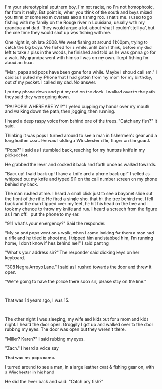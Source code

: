 I'm your stereotypical southern boy, I'm not racist, no I'm not homophobic, far from it really. But point is, when you think of the south and boys mixed you think of some kid in overalls and a fishing rod. That's me. I used to go fishing with my family on the Rouge river in Louisiana, usually with my grandpa and dad. They would argue a lot, about what I couldn't tell ya', but the one time they would shut up was fishing with me.

One night in, oh late 2008. We went fishing at around 11:00pm, trying to catch the big boys. We fished for a while, until 2am I think, before my dad left to take a piss in the woods, he finished and told us he was gonna go for a walk. My grandpa went with him so I was on my own. I kept fishing for about an hour.

"Man, papa and pops have been gone for a while. Maybe I should call em." I said as I pulled my iPhone that I had gotten from my mom for my birthday, out of my pocket. I called my dad. No answer.

I put my phone down and put my rod on the dock. I walked over to the path they said they were going down.

"PA! POPS! WHERE ARE YA!?" I yelled cupping my hands over my mouth and walking down the path, then jogging, then running.

I heard a deep raspy voice from behind one of the trees. "Catch any fish?" It said.

Thinking it was pops I turned around to see a man in fishermen's gear and a long leather coat. He was holding a Winchester rifle, finger on the guard.

"Pops?" I said as I stumbled back, reaching for my hunters knife in my pickpocket.

He grabbed the lever and cocked it back and forth once as walked towards.

"Back up! I said back up! I have a knife and a phone back up!" I yelled as whipped out my knife and typed 911 on the call number screen on my phone behind my back.

The man rushed at me. I heard a small click just to see a bayonet slide out the front of the rifle. He fired a single shot that hit the tree behind me. I fell back and the man tripped over my feet, he hit his head on the tree and I took my chance to throw my knife and run. I heard a screech from the figure as I ran off. I put the phone to my ear.

"911 what's your emergency?" Said the responder.

"My pa and pops went on a walk, when I came looking for them a man had a rifle and he tried to shoot me, I tripped him and stabbed him, I'm running home, I don't know if hes behind me!" I said panting

"What's your address sir?" The responder said clicking keys on her keyboard.

"308 Negra Arroyo Lane." I said as I rushed towards the door and threw it open.

"We're going to have the police there soon sir, please stay on the line."

&#x200B;

That was 14 years ago, I was 15.

&#x200B;

The other night I was sleeping, my wife and kids out for a mom and kids night. I heard the door open. Groggily I got up and walked over to the door rubbing my eyes. The door was open but they weren't there.

"Miller? Karen?" I said rubbing my eyes.

"Zach." I heard a voice say.

That was my pops name.

I turned around to see a man, in a large leather coat & fishing gear on, with a Winchester in his hand

He slid the lever back and said: "Catch any fish?"